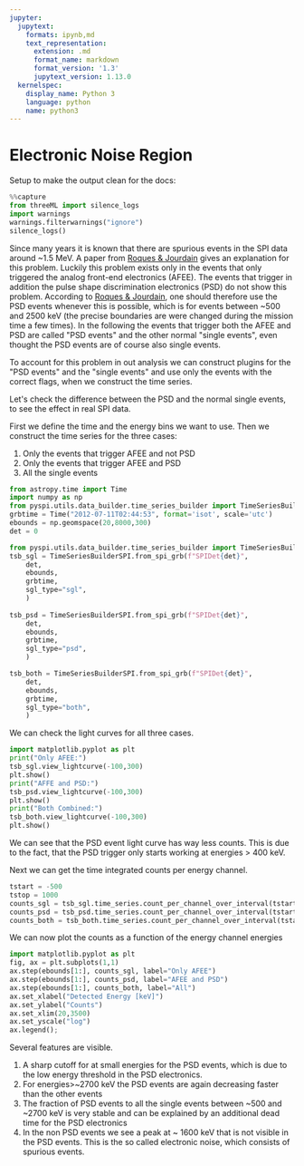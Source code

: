 ```yaml
---
jupyter:
  jupytext:
    formats: ipynb,md
    text_representation:
      extension: .md
      format_name: markdown
      format_version: '1.3'
      jupytext_version: 1.13.0
  kernelspec:
    display_name: Python 3
    language: python
    name: python3
---
```


# Electronic Noise Region

Setup to make the output clean for the docs:
```python
%%capture
from threeML import silence_logs
import warnings
warnings.filterwarnings("ignore")
silence_logs()
```

Since many years it is known that there are spurious events in the SPI data around ~1.5 MeV. 
A paper from [Roques & Jourdain](https://arxiv.org/abs/1811.06391) gives an explanation for this problem. Luckily this problem exists only in the events that only triggered the analog front-end electronics (AFEE). The events that trigger in addition the pulse shape discrimination electronics (PSD) do not show this problem. According to [Roques & Jourdain](https://arxiv.org/abs/1811.06391), one should therefore use the PSD events whenever this is possible, which is for events between ~500 and 2500 keV (the precise boundaries are were changed during the mission time a few times). In the following the events that trigger both the AFEE and PSD are called "PSD events" and the other normal "single events", even thought the PSD events are of course also single events.

To account for this problem in out analysis we can construct plugins for the "PSD events" and the "single events" and use only the events with the correct flags, when we construct the time series.

Let's check the difference between the PSD and the normal single events, to see the effect in real SPI data. 

First we define the time and the energy bins we want to use. Then we construct the time series for the three cases:
1. Only the events that trigger AFEE and not PSD
2. Only the events that trigger AFEE and PSD
3. All the single events

```python
from astropy.time import Time
import numpy as np
from pyspi.utils.data_builder.time_series_builder import TimeSeriesBuilderSPI
grbtime = Time("2012-07-11T02:44:53", format='isot', scale='utc')
ebounds = np.geomspace(20,8000,300)
det = 0

from pyspi.utils.data_builder.time_series_builder import TimeSeriesBuilderSPI
tsb_sgl = TimeSeriesBuilderSPI.from_spi_grb(f"SPIDet{det}", 
    det, 
    ebounds, 
    grbtime, 
    sgl_type="sgl",
    )
    
tsb_psd = TimeSeriesBuilderSPI.from_spi_grb(f"SPIDet{det}", 
    det, 
    ebounds, 
    grbtime, 
    sgl_type="psd",
    )

tsb_both = TimeSeriesBuilderSPI.from_spi_grb(f"SPIDet{det}", 
    det, 
    ebounds, 
    grbtime, 
    sgl_type="both",
    )
```

We can check the light curves for all three cases.

```python
import matplotlib.pyplot as plt
print("Only AFEE:")
tsb_sgl.view_lightcurve(-100,300)
plt.show()
print("AFFE and PSD:")
tsb_psd.view_lightcurve(-100,300)
plt.show()
print("Both Combined:")
tsb_both.view_lightcurve(-100,300)
plt.show()
```

We can see that the PSD event light curve has way less counts. This is due to the fact, that the PSD trigger only starts working at energies > 400 keV.

Next we can get the time integrated counts per energy channel.

```python
tstart = -500
tstop = 1000
counts_sgl = tsb_sgl.time_series.count_per_channel_over_interval(tstart, tstop)
counts_psd = tsb_psd.time_series.count_per_channel_over_interval(tstart, tstop)
counts_both = tsb_both.time_series.count_per_channel_over_interval(tstart, tstop)
```

We can now plot the counts as a function of the energy channel energies
```python
import matplotlib.pyplot as plt
fig, ax = plt.subplots(1,1)
ax.step(ebounds[1:], counts_sgl, label="Only AFEE")
ax.step(ebounds[1:], counts_psd, label="AFEE and PSD")
ax.step(ebounds[1:], counts_both, label="All")
ax.set_xlabel("Detected Energy [keV]")
ax.set_ylabel("Counts")
ax.set_xlim(20,3500)
ax.set_yscale("log")
ax.legend();
```

Several features are visible. 
1. A sharp cutoff for at small energies for the PSD events, which is due to the low energy threshold in the PSD electronics. 
2. For energies>~2700 keV the PSD events are again decreasing faster than the other events
3. The fraction of PSD events to all the single events between ~500 and ~2700 keV is very stable and can be explained by an additional dead time for the PSD electronics
4. In the non PSD events we see a peak at ~ 1600 keV that is not visible in the PSD events. This is the so called electronic noise, which consists of spurious events.

